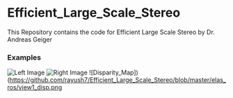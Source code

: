 # Efficient_Large_Scale_Stereo
This Repository contains the code for Efficient Large Scale Stereo by Dr. Andreas Geiger

### Examples
![Left Image](https://github.com/rayush7/Efficient_Large_Scale_Stereo/blob/master/elas_ros/view1.png)
![Right Image](https://github.com/rayush7/Efficient_Large_Scale_Stereo/blob/master/elas_ros/view5.png)
![Disparity_Map])(https://github.com/rayush7/Efficient_Large_Scale_Stereo/blob/master/elas_ros/view1_disp.png 
